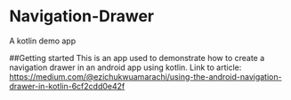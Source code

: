 # Navigation-Drawer
A kotlin demo app

##Getting started
This is an app used to demonstrate how to create a navigation drawer in an android app using kotlin. 
Link to article: https://medium.com/@ezichukwuamarachi/using-the-android-navigation-drawer-in-kotlin-6cf2cdd0e42f
